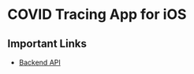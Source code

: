 # COVID Tracing App for iOS

## Important Links

- [Backend API](https://documenter.getpostman.com/view/5099981/Szmb8Lcd?version=latest)

